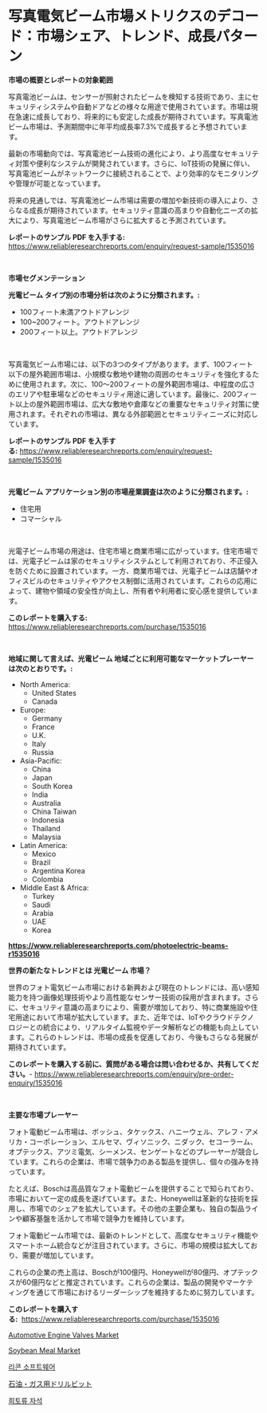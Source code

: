 <p><h1>写真電気ビーム市場メトリクスのデコード：市場シェア、トレンド、成長パターン</h1></p><p><strong>市場の概要とレポートの対象範囲</strong></p>
<p><p>写真電池ビームは、センサーが照射されたビームを検知する技術であり、主にセキュリティシステムや自動ドアなどの様々な用途で使用されています。市場は現在急速に成長しており、将来的にも安定した成長が期待されています。写真電池ビーム市場は、予測期間中に年平均成長率7.3%で成長すると予想されています。</p><p>最新の市場動向では、写真電池ビーム技術の進化により、より高度なセキュリティ対策や便利なシステムが開発されています。さらに、IoT技術の発展に伴い、写真電池ビームがネットワークに接続されることで、より効率的なモニタリングや管理が可能となっています。</p><p>将来の見通しでは、写真電池ビーム市場は需要の増加や新技術の導入により、さらなる成長が期待されています。セキュリティ意識の高まりや自動化ニーズの拡大により、写真電池ビーム市場がさらに拡大すると予測されています。</p></p>
<p><strong>レポートのサンプル PDF を入手する:</strong> <a href="https://www.reliableresearchreports.com/enquiry/request-sample/1535016">https://www.reliableresearchreports.com/enquiry/request-sample/1535016</a></p>
<p>&nbsp;</p>
<p><strong>市場セグメンテーション</strong></p>
<p><strong>光電ビーム タイプ別の市場分析は次のように分類されます。:</strong></p>
<p><ul><li>100フィート未満アウトドアレンジ</li><li>100~200フィート。アウトドアレンジ</li><li>200フィート以上。アウトドアレンジ</li></ul></p>
<p>&nbsp;</p>
<p><p>写真電気ビーム市場には、以下の3つのタイプがあります。まず、100フィート以下の屋外範囲市場は、小規模な敷地や建物の周囲のセキュリティを強化するために使用されます。次に、100〜200フィートの屋外範囲市場は、中程度の広さのエリアや駐車場などのセキュリティ用途に適しています。最後に、200フィート以上の屋外範囲市場は、広大な敷地や倉庫などの重要なセキュリティ対策に使用されます。それぞれの市場は、異なる外部範囲とセキュリティニーズに対応しています。</p></p>
<p><strong>レポートのサンプル PDF を入手する:</strong>&nbsp;<a href="https://www.reliableresearchreports.com/enquiry/request-sample/1535016">https://www.reliableresearchreports.com/enquiry/request-sample/1535016</a></p>
<p>&nbsp;</p>
<p><strong> 光電ビーム アプリケーション別の市場産業調査は次のように分類されます。:</strong></p>
<p><ul><li>住宅用</li><li>コマーシャル</li></ul></p>
<p>&nbsp;</p>
<p><p>光電子ビーム市場の用途は、住宅市場と商業市場に広がっています。住宅市場では、光電子ビームは家のセキュリティシステムとして利用されており、不正侵入を防ぐために設置されています。一方、商業市場では、光電子ビームは店舗やオフィスビルのセキュリティやアクセス制御に活用されています。これらの応用によって、建物や領域の安全性が向上し、所有者や利用者に安心感を提供しています。</p></p>
<p><strong>このレポートを購入する:</strong>&nbsp; <a href="https://www.reliableresearchreports.com/purchase/1535016">https://www.reliableresearchreports.com/purchase/1535016</a></p>
<p>&nbsp;</p>
<p><strong>地域に関して言えば、光電ビーム 地域ごとに利用可能なマーケットプレーヤーは次のとおりです。:</strong></p>
<p><ul>
    <li>
        North America:
        <ul>
            <li>United States</li>
            <li>Canada</li>
        </ul>
    </li>
    <li>
        Europe:
        <ul>
            <li>Germany</li>
            <li>France</li>
            <li>U.K.</li>
            <li>Italy</li>
            <li>Russia</li>
        </ul>
    </li>
    <li>
        Asia-Pacific:
        <ul>
            <li>China</li>
            <li>Japan</li>
            <li>South Korea</li>
            <li>India</li>
            <li>Australia</li>
            <li>China Taiwan</li>
            <li>Indonesia</li>
            <li>Thailand</li>
            <li>Malaysia</li>
        </ul>
    </li>
    <li>
        Latin America:
        <ul>
            <li>Mexico</li>
            <li>Brazil</li>
            <li>Argentina Korea</li>
            <li>Colombia</li>
        </ul>
    </li>
    <li>
        Middle East & Africa:
        <ul>
            <li>Turkey</li>
            <li>Saudi</li>
            <li>Arabia</li>
            <li>UAE</li>
            <li>Korea</li>
        </ul>
    </li>
    </ul></p>
<p><strong><a href="https://www.reliableresearchreports.com/photoelectric-beams-r1535016">https://www.reliableresearchreports.com/photoelectric-beams-r1535016</a></strong>&nbsp;</p>
<p><strong>世界の新たなトレンドとは 光電ビーム 市場？</strong></p>
<p><p>世界のフォト電気ビーム市場における新興および現在のトレンドには、高い感知能力を持つ画像処理技術やより高性能なセンサー技術の採用が含まれます。さらに、セキュリティ意識の高まりにより、需要が増加しており、特に商業施設や住宅用途において市場が拡大しています。また、近年では、IoTやクラウドテクノロジーとの統合により、リアルタイム監視やデータ解析などの機能も向上しています。これらのトレンドは、市場の成長を促進しており、今後もさらなる発展が期待されています。</p></p>
<p><strong>このレポートを購入する前に、質問がある場合は問い合わせるか、共有してください。</strong>- <a href="https://www.reliableresearchreports.com/enquiry/pre-order-enquiry/1535016">https://www.reliableresearchreports.com/enquiry/pre-order-enquiry/1535016</a></p>
<p>&nbsp;</p>
<p><strong>主要な市場プレーヤー</strong></p>
<p><p>フォト電動ビーム市場は、ボッシュ、タケックス、ハニーウェル、アレフ・アメリカ・コーポレーション、エルセマ、ヴィソニック、ニダック、セコーラーム、オプテックス、アツミ電気、シーメンス、センゲートなどのプレーヤーが競合しています。これらの企業は、市場で競争力のある製品を提供し、個々の強みを持っています。</p><p>たとえば、Boschは高品質なフォト電動ビームを提供することで知られており、市場において一定の成長を遂げています。また、Honeywellは革新的な技術を採用し、市場でのシェアを拡大しています。その他の主要企業も、独自の製品ラインや顧客基盤を活かして市場で競争力を維持しています。</p><p>フォト電動ビーム市場では、最新のトレンドとして、高度なセキュリティ機能やスマートホーム統合などが注目されています。さらに、市場の規模は拡大しており、需要が増加しています。</p><p>これらの企業の売上高は、Boschが100億円、Honeywellが80億円、オプテックスが60億円などと推定されています。これらの企業は、製品の開発やマーケティングを通じて市場におけるリーダーシップを維持するために努力しています。</p></p>
<p><strong>このレポートを購入する:</strong>&nbsp;&nbsp;<a href="https://www.reliableresearchreports.com/purchase/1535016">https://www.reliableresearchreports.com/purchase/1535016</a></p>
<p><p><a href="https://issuu.com/reportprime-2/docs/automotive-engine-valves-market-size-2030.pptx">Automotive Engine Valves Market</a></p><p><a href="https://github.com/prosalinda88/Market-Research-Report-List-3/blob/main/soybean-meal-market.md">Soybean Meal Market</a></p><p><a href="https://github.com/vs10l4sfg5c/Market-Research-Report-List-1/blob/main/483033916912.md">리콘 소프트웨어</a></p><p><a href="https://github.com/cbigkbh02719/Market-Research-Report-List-1/blob/main/304026718426.md">石油・ガス用ドリルビット</a></p><p><a href="https://github.com/crfsywufhm81415/Market-Research-Report-List-1/blob/main/262955216911.md">희토류 자석</a></p></p>